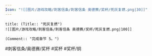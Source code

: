 ```yaml
---
Icon: "![[图片/游戏攻略/刺客信条/刺客信条 奥德赛/奖杯/死灰复燃.png|30]]"
---
```

```ad-common-bronze-trophy
title: (Title:: "死灰复燃")
![[图片/游戏攻略/刺客信条/刺客信条 奥德赛/奖杯/死灰复燃.png|100]]

(Comment:: "完成章节 5。")
```

#刺客信条/奥德赛/奖杯 #奖杯 #奖杯/铜
